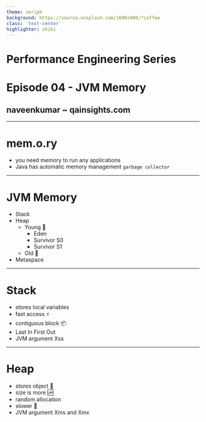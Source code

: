 ```yaml
---
theme: seriph
background: https://source.unsplash.com/1600x900/?coffee
class: 'text-center'
highlighter: shiki
---
```


# Performance Engineering Series
# Episode 04 - JVM Memory

## naveenkumar ~ qainsights.com

---

# mem.o.ry

- you need memory to run any applications
- Java has automatic memory management `garbage collector`

---

# JVM Memory
- Stack
- Heap
    - Young 🍼
        - Eden
        - Survivor S0
        - Survivor S1
    - Old 👴
- Metaspace

---

# Stack
- stores local variables
- fast access ⚡
- contiguous block 📦
- Last In First Out
- JVM argument Xss

---

# Heap
- stores object 🚗
- size is more 🆙
- random allocation 
- slower 🐌
- JVM argument Xms and Xmx
